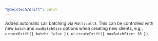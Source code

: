 ```yaml
---
"@delvtech/drift": patch
---
```


Added automatic call batching via `Multicall3`. This can be controlled with new `batch` and `maxBatchSize` options when creating new clients, e.g., `createDrift({ batch: false })`, or `createDrift({ maxBatchSize: 10 })`.
